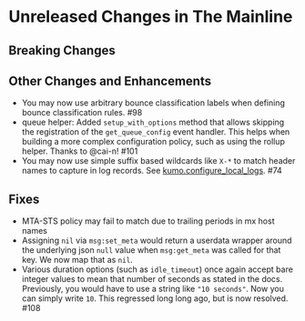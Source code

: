 # Unreleased Changes in The Mainline

## Breaking Changes

## Other Changes and Enhancements

* You may now use arbitrary bounce classification labels when defining bounce classification rules. #98
* queue helper: Added `setup_with_options` method that allows skipping the registration of the
  `get_queue_config` event handler. This helps when building a more complex configuration
  policy, such as using the rollup helper. Thanks to @cai-n! #101
* You may now use simple suffix based wildcards like `X-*` to match header
  names to capture in log records. See
  [kumo.configure_local_logs](../reference/kumo/configure_local_logs.md). #74

## Fixes

* MTA-STS policy may fail to match due to trailing periods in mx host names
* Assigning `nil` via `msg:set_meta` would return a userdata wrapper around the
  underlying json `null` value when `msg:get_meta` was called for that key.  We
  now map that as `nil`.
* Various duration options (such as `idle_timeout`) once again accept bare
  integer values to mean that number of seconds as stated in the docs.
  Previously, you would have to use a string like `"10 seconds"`. Now you can
  simply write `10`.  This regressed long long ago, but is now resolved. #108

